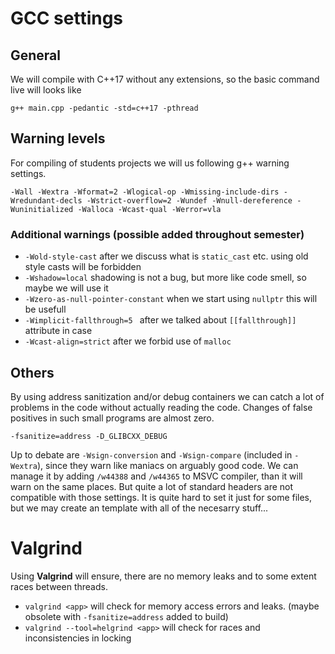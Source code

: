 # GCC settings

## General

We will compile with C++17 without any extensions, so the basic command live will looks like

```
g++ main.cpp -pedantic -std=c++17 -pthread
```

## Warning levels

For compiling of students projects we will us following g++ warning settings.

```
-Wall -Wextra -Wformat=2 -Wlogical-op -Wmissing-include-dirs -Wredundant-decls -Wstrict-overflow=2 -Wundef -Wnull-dereference -Wuninitialized -Walloca -Wcast-qual -Werror=vla
```

### Additional warnings (possible added throughout semester)

* `-Wold-style-cast` after we discuss what is `static_cast` etc. using old style casts will be forbidden
* `-Wshadow=local` shadowing is not a bug, but more like code smell, so maybe we will use it
* `-Wzero-as-null-pointer-constant` when we start using `nullptr` this will be usefull
* `-Wimplicit-fallthrough=5 ` after we talked about `[[fallthrough]]` attribute in case
* `-Wcast-align=strict` after we forbid use of `malloc`


## Others

By using address sanitization and/or debug containers we can catch a lot of problems in the code without actually reading the code. Changes of false positives in such small programs are almost zero.

```
-fsanitize=address -D_GLIBCXX_DEBUG
```

Up to debate are `-Wsign-conversion` and `-Wsign-compare` (included in `-Wextra`), since they warn like maniacs on arguably good code. We can manage it by adding `/w44388` and `/w44365` to MSVC compiler, than it will warn on the same places. But quite a lot of standard headers are not compatible with those settings. It is quite hard to set it just for some files, but we may create an template with all of the necesarry stuff...

# Valgrind

Using **Valgrind** will ensure, there are no memory leaks and to some extent races between threads.

- `valgrind <app>` will check for memory access errors and leaks. (maybe obsolete with `-fsanitize=address` added to build)
- `valgrind --tool=helgrind <app>` will check for races and inconsistencies in locking
